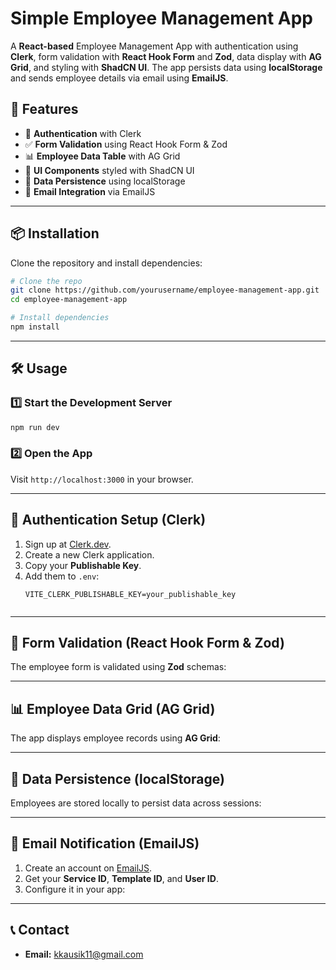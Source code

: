 # Simple Employee Management App

A **React-based** Employee Management App with authentication using **Clerk**, form validation with **React Hook Form** and **Zod**, data display with **AG Grid**, and styling with **ShadCN UI**. The app persists data using **localStorage** and sends employee details via email using **EmailJS**.

## 🚀 Features

- 🔑 **Authentication** with Clerk
- ✅ **Form Validation** using React Hook Form & Zod
- 📊 **Employee Data Table** with AG Grid
- 🎨 **UI Components** styled with ShadCN UI
- 💾 **Data Persistence** using localStorage
- 📧 **Email Integration** via EmailJS

---

## 📦 Installation

Clone the repository and install dependencies:

```sh
# Clone the repo
git clone https://github.com/yourusername/employee-management-app.git
cd employee-management-app

# Install dependencies
npm install
```

---

## 🛠️ Usage

### 1️⃣ Start the Development Server
```sh
npm run dev
```

### 2️⃣ Open the App
Visit `http://localhost:3000` in your browser.

---

## 🔑 Authentication Setup (Clerk)

1. Sign up at [Clerk.dev](https://clerk.dev/).
2. Create a new Clerk application.
3. Copy your **Publishable Key**.
4. Add them to `.env`:
   ```env
   VITE_CLERK_PUBLISHABLE_KEY=your_publishable_key
  
   ```

---

## 📝 Form Validation (React Hook Form & Zod)

The employee form is validated using **Zod** schemas:


---

## 📊 Employee Data Grid (AG Grid)

The app displays employee records using **AG Grid**:


---

## 💾 Data Persistence (localStorage)

Employees are stored locally to persist data across sessions:


---

## 📧 Email Notification (EmailJS)

1. Create an account on [EmailJS](https://www.emailjs.com/).
2. Get your **Service ID**, **Template ID**, and **User ID**.
3. Configure it in your app:
  

---


## 📞 Contact

- **Email:** kkausik11@gmail.com



